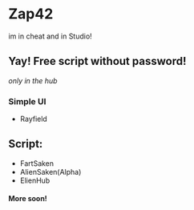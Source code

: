 # Zap42
im in cheat and in Studio!
## Yay! Free script without password!
*only in the hub*
### Simple UI
- Rayfield
## Script:
- FartSaken
- AlienSaken(Alpha)
- ElienHub
#### More soon!

